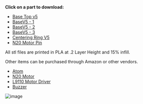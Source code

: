 **Click on a part to download:**

- [Base Top v5](https://github.com/PetTutor/PetTutor-Mini-Parts/blob/main/PowerBase%20Atom/Base%20top%20V5.stl)
- [BaseV5 - 1](https://github.com/PetTutor/PetTutor-Mini-Parts/blob/main/PowerBase%20Atom/BaseV5%20-%201.stl)
- [BaseV5 - 2](https://github.com/PetTutor/PetTutor-Mini-Parts/blob/main/PowerBase%20Atom/BaseV5%20-%202%20Clear.stl)
- [BaseV5 - 3](https://github.com/PetTutor/PetTutor-Mini-Parts/blob/main/PowerBase%20Atom/BaseV5%20-%203.stl)
- [Centering Ring V5](https://github.com/PetTutor/PetTutor-Mini-Parts/blob/main/PowerBase%20Atom/Centering%20ring%20V5.stl)
- [N20 Motor Pin](https://github.com/PetTutor/PetTutor-Mini-Parts/blob/main/PowerBase%20Atom/N20%20Motor%20Pin.stl)

All stl files are printed in PLA at .2 Layer Height and 15% infill. 

Other items can be purchased through Amazon or other vendors.

- [Atom](https://shop.m5stack.com/products/atom-lite-esp32-development-kit?srsltid=AfmBOorpaCo6LaSdYEo0xqwaS0408o4Nq70mW2EWUiq_U3TJ0CaQtvyv)
- [N20 Motor](https://www.amazon.com/DIANN-10pcs-Micro-Motor-Gearbox/dp/B0CRKXXGXC/ref=sr_1_6?crid=2EATTNSV8FGA0&dib=eyJ2IjoiMSJ9.PkC4L7juc7TBvok5GyDdI3Zj_7J5ObDnCwE80ri_XacrG8U3EptSpAvCIoEIsMBufoXo_XHvotbuEgRNvsLywz1wGjGN7yW_tw22zHYobUWrJ_fTQ-TJUCXnYXSrEqkkfmhhvIaSCSb9sh5MAooBs9N646QpnIm5NL4KJh8XNJC4kt2zVUdG2X_s5UhnqMGIvHDHHwKJqstFMDZreDyIpXoUSJKRFf6s1xm9yElbWwziIesOlilY49-sM-IM_rkZ0fLRnUZsOVbbhktf3_wSx9pPPOGMppX2RmaA1XPpVoM.crgaS5hN04BHh4BAPUTKasF7mXjCZN4fGI9X_8JsO8g&dib_tag=se&keywords=n20+motor&qid=1750974630&sprefix=n20%2Caps%2C157&sr=8-6)
- [L9110 Motor Driver](https://www.amazon.com/HiLetgo-H-bridge-Stepper-Controller-Arduino/dp/B00M0F243E/ref=sr_1_11?crid=2NDTDRG8HSRAZ&dib=eyJ2IjoiMSJ9.rnfzaR2dUkwLY47XW1d9Row0vgSfyrhcBGbqkJbu3iqqvC48cUPy6UgAWP9k4trzW5UjH1xFcAtaHpvf5HXZkNaXtCPwISZpHSg0HRHLix-IlDE-kRhwjJYgg8NzVgU7bJoI8DXDPgod514X9VVQMc6ypeB7N-k4-rGPOL7dwDzhTeAykCHQYMLqG4SzGlIjoam84Cv94PTmoTNzfe7mZijgJ_r8DuUVJOPoPc6GNoo.CdpO-6v1Deb1p4nJPLU7nB0v37ZzwwOt2mer646aYcQ&dib_tag=se&keywords=dc+motor+driver+esp32&qid=1750772317&sprefix=dc+motor+driver+%2Caps%2C163&sr=8-11)
- [Buzzer](https://www.amazon.com/QMseller-Connector-Active-Plastic-Electronic/dp/B07VX87W5Q/ref=sr_1_2_sspa?crid=3PGXR9NJSZ1ML&dib=eyJ2IjoiMSJ9.mngVaeKPfaSjJypt80Rt_Cs2bHcnr88bma-fT_LDqLuZbQqBchicAbzb8fgQ0MIr6aQ1DqjD2rtZ9uH9NXTk5FZjlpjGM5pPuBT0tuTu8ca5d3yGqNhCLzCNc_PiyDFlZZON_daGggbWeN2LBHsiZBaH4pCZC35k4x3gP4mTOUE6cdO6K_9d3QEwIQQaURuixIQqPflwf333RoFkBTb92wWWdbipBEAD1nWqr_rWzBiyrOB4QttO7qMH0nmIBG7fwFZyuQ7UpawxXzOCNDzNZaK3Jf5MVfvq9KkOg6Oygv8.rZq3GyGFamQZGUpWsNWpN5t4dB9dQnoA65l1gw1p7DM&dib_tag=se&keywords=buzzer&qid=1750974701&sprefix=buzzer%2Caps%2C153&sr=8-2-spons&sp_csd=d2lkZ2V0TmFtZT1zcF9hdGY&psc=1)

![image](https://github.com/user-attachments/assets/d1760cc5-7ac9-406a-a391-1646f957754d)


